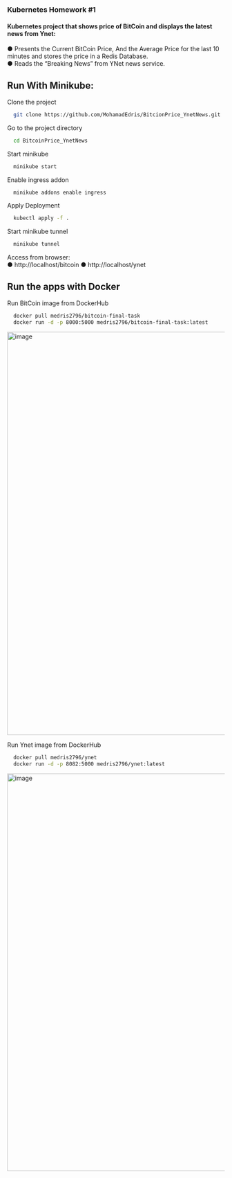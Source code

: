 ### Kubernetes Homework #1 


#### Kubernetes project that shows price of BitCoin and displays the latest news from Ynet:    
● Presents the Current BitCoin Price, And the Average Price for the last 10 minutes and stores the price in a Redis Database.  
● Reads the “Breaking News” from YNet news service.  
  

## Run With Minikube:

Clone the project

```bash
  git clone https://github.com/MohamadEdris/BitcionPrice_YnetNews.git
```

Go to the project directory

```bash
  cd BitcoinPrice_YnetNews
```

Start minikube

```bash
  minikube start
```

Enable ingress addon

```bash
  minikube addons enable ingress
```
Apply Deployment

```bash
  kubectl apply -f .
```

Start minikube tunnel

```bash
  minikube tunnel
```

Access from browser:  
● http://localhost/bitcoin
● http://localhost/ynet  

## Run the apps with Docker

Run BitCoin image from DockerHub

```bash
  docker pull medris2796/bitcoin-final-task
  docker run -d -p 8000:5000 medris2796/bitcoin-final-task:latest
```
<img width="932" alt="image" src="https://user-images.githubusercontent.com/73100170/180748534-912ff6c8-453e-4794-b4d6-d9b3e1c2ff2d.png">

  
Run Ynet image from DockerHub

```bash
  docker pull medris2796/ynet
  docker run -d -p 8082:5000 medris2796/ynet:latest
```
<img width="919" alt="image" src="https://user-images.githubusercontent.com/73100170/180748931-38107f24-c837-4556-b28b-e52f31c2ac93.png">


